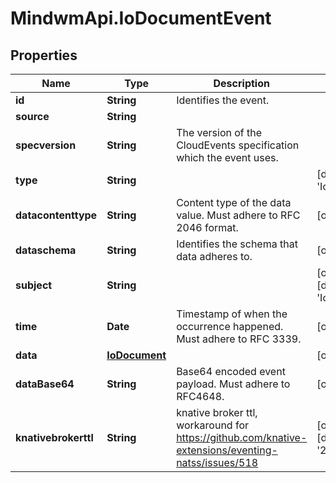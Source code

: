 # MindwmApi.IoDocumentEvent

## Properties

Name | Type | Description | Notes
------------ | ------------- | ------------- | -------------
**id** | **String** | Identifies the event. | 
**source** | **String** |  | 
**specversion** | **String** | The version of the CloudEvents specification which the event uses. | 
**type** | **String** |  | [default to &#39;IoDocument&#39;]
**datacontenttype** | **String** | Content type of the data value. Must adhere to RFC 2046 format. | [optional] 
**dataschema** | **String** | Identifies the schema that data adheres to. | [optional] 
**subject** | **String** |  | [optional] [default to &#39;IoDocument&#39;]
**time** | **Date** | Timestamp of when the occurrence happened. Must adhere to RFC 3339. | [optional] 
**data** | [**IoDocument**](IoDocument.md) |  | [optional] 
**dataBase64** | **String** | Base64 encoded event payload. Must adhere to RFC4648. | [optional] 
**knativebrokerttl** | **String** | knative broker ttl, workaround for https://github.com/knative-extensions/eventing-natss/issues/518 | [optional] [default to &#39;255&#39;]


